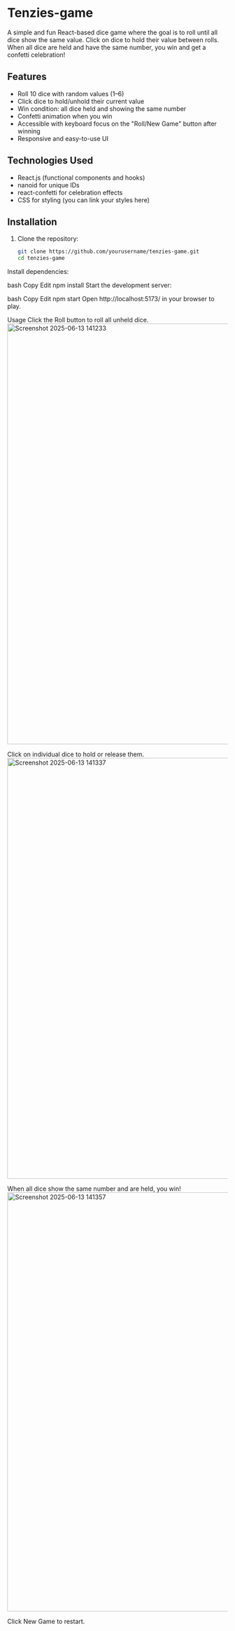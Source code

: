 # Tenzies-game
A simple and fun React-based dice game where the goal is to roll until all dice show the same value. Click on dice to hold their value between rolls. When all dice are held and have the same number, you win and get a confetti celebration!


## Features

- Roll 10 dice with random values (1–6)
- Click dice to hold/unhold their current value
- Win condition: all dice held and showing the same number
- Confetti animation when you win
- Accessible with keyboard focus on the "Roll/New Game" button after winning
- Responsive and easy-to-use UI

## Technologies Used

- React.js (functional components and hooks)
- nanoid for unique IDs
- react-confetti for celebration effects
- CSS for styling (you can link your styles here)

## Installation

1. Clone the repository:

   ```bash
   git clone https://github.com/yourusername/tenzies-game.git
   cd tenzies-game 
Install dependencies:

bash
Copy
Edit
npm install
Start the development server:

bash
Copy
Edit
npm start
Open http://localhost:5173/ in your browser to play.

Usage
Click the Roll button to roll all unheld dice.
<img width="959" alt="Screenshot 2025-06-13 141233" src="https://github.com/user-attachments/assets/e91771f8-2a7e-4240-8908-a80766a83318" />



Click on individual dice to hold or release them.
<img width="959" alt="Screenshot 2025-06-13 141337" src="https://github.com/user-attachments/assets/c201a374-294c-457a-84e9-79e9bd4dc464" />

When all dice show the same number and are held, you win!
<img width="955" alt="Screenshot 2025-06-13 141357" src="https://github.com/user-attachments/assets/aa700533-6c9a-479c-a434-5169ce25e1ca" />

Click New Game to restart.
